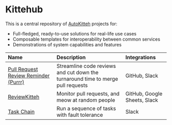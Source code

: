 # Kittehub

This is a central repository of [AutoKitteh](https://github.com/autokitteh/autokitteh)
projects for:

- Full-fledged, ready-to-use solutions for real-life use cases
- Composable templates for interoperability between common services
- Demonstrations of system capabilities and features

| Name                                             | Description                                                                     | Integrations                 |
| :----------------------------------------------- | :------------------------------------------------------------------------------ | :--------------------------- |
| [Pull Request Review Reminder (Purrr)](./purrr/) | Streamline code reviews and cut down the turnaround time to merge pull requests | GitHub, Slack                |
| [ReviewKitteh](./reviewkitteh/)                  | Monitor pull requests, and meow at random people                                | GitHub, Google Sheets, Slack |
| [Task Chain](./task_chain/)                      | Run a sequence of tasks with fault tolerance                                    | Slack                        |
